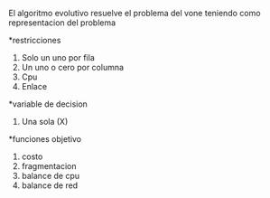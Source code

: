 El algoritmo evolutivo resuelve el problema del vone teniendo como representacion del problema


*restricciones
1. Solo un uno por fila 
2. Un uno o cero por columna
3. Cpu 
4. Enlace

*variable de decision 
1. Una sola (X)

*funciones objetivo
1. costo
2. fragmentacion
3. balance de cpu
4. balance de red